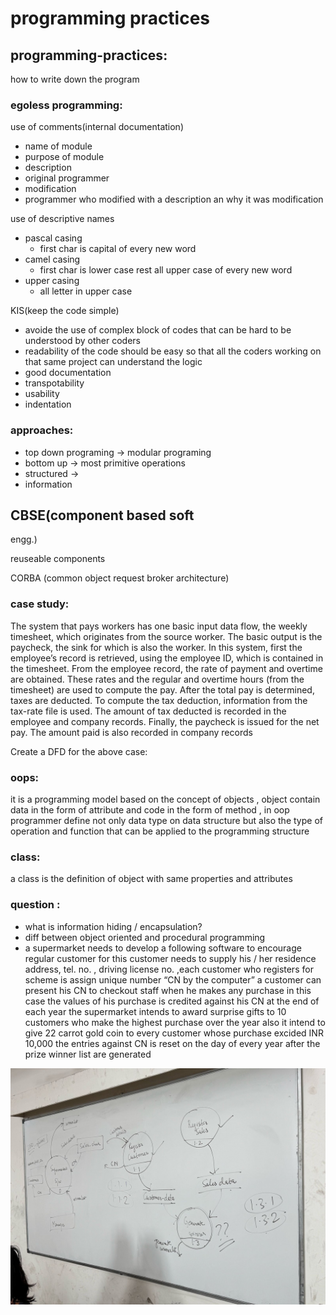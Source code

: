 # programming practices

## programming-practices:

how to write down the program

### egoless programming:

use of comments(internal documentation)

- name of module
- purpose of module
- description
- original programmer
- modification
- programmer who modified with a description an why it was
modification

use of descriptive names

- pascal casing
    - first char is capital of every new word
- camel casing
    - first char is lower case rest all upper case of every new word
- upper casing
    - all letter in upper case

KIS(keep the code simple)

- avoide the use of complex block of codes that can be hard to be
understood by other coders
- readability of the code should be easy so that all the coders
working on that same project can understand the logic
- good documentation
- transpotability
- usability
- indentation

### approaches:

- top down programing → modular programing
- bottom up → most primitive operations
- structured →
- information

## CBSE(component based soft
engg.)

reuseable components

CORBA (common object request broker architecture)

### case study:

The system that pays workers has one basic input data flow, the
weekly timesheet, which originates from the source worker. The basic
output is the paycheck, the sink for which is also the worker. In this
system, first the employee’s record is retrieved, using the employee ID,
which is contained in the timesheet. From the employee record, the rate
of payment and overtime are obtained. These rates and the regular and
overtime hours (from the timesheet) are used to compute the pay. After
the total pay is determined, taxes are deducted. To compute the tax
deduction, information from the tax-rate file is used. The amount of tax
deducted is recorded in the employee and company records. Finally, the
paycheck is issued for the net pay. The amount paid is also recorded in
company records

Create a DFD for the above case:

### oops:

it is a programming model based on the concept of objects , object
contain data in the form of attribute and code in the form of method ,
in oop programmer define not only data type on data structure but also
the type of operation and function that can be applied to the
programming structure

### class:

a class is the definition of object with same properties and
attributes

### question :

- what is information hiding / encapsulation?
- diff between object oriented and procedural programming
- a supermarket needs to develop a following software to encourage
regular customer for this customer needs to supply his / her residence
address, tel. no. , driving license no. ,each customer who registers for
scheme is assign unique number “CN by the computer” a customer can
present his CN to checkout staff when he makes any purchase in this case
the values of his purchase is credited against his CN at the end of each
year the supermarket intends to award surprise gifts to 10 customers who
make the highest purchase over the year also it intend to give 22 carrot
gold coin to every customer whose purchase excided INR 10,000 the
entries against CN is reset on the day of every year after the prize
winner list are generated

![programming%20practices%2014a123131f6e4f45bc467cdcd8a4c888/Export-6cbebdba-f798-497c-b39c-86b70fb26d89Private__Sharedclass_abf55772a1dd479d8f7b9eca1aab81d4software_engineering_and_modeling_06126a58f7494d8cb4d12c8a7c7cad10dfd.jpg](programming%20practices%2014a123131f6e4f45bc467cdcd8a4c888/Export-6cbebdba-f798-497c-b39c-86b70fb26d89Private__Sharedclass_abf55772a1dd479d8f7b9eca1aab81d4software_engineering_and_modeling_06126a58f7494d8cb4d12c8a7c7cad10dfd.jpg)